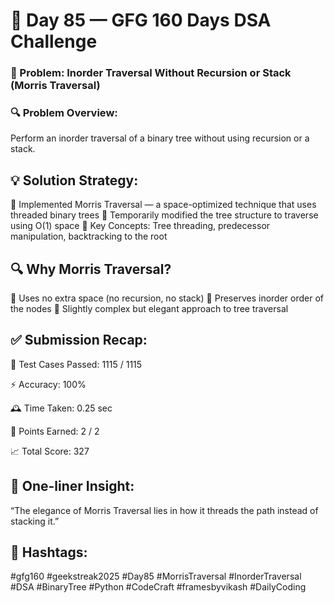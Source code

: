 # 🌿 Day 85 — GFG 160 Days DSA Challenge
### 📘 Problem: Inorder Traversal Without Recursion or Stack (Morris Traversal)
### 🔍 Problem Overview:
Perform an inorder traversal of a binary tree without using recursion or a stack.

## 💡 Solution Strategy:
🔁 Implemented Morris Traversal — a space-optimized technique that uses threaded binary trees
📌 Temporarily modified the tree structure to traverse using O(1) space
🧠 Key Concepts: Tree threading, predecessor manipulation, backtracking to the root

## 🔍 Why Morris Traversal?
🔹 Uses no extra space (no recursion, no stack)
🔹 Preserves inorder order of the nodes
🔹 Slightly complex but elegant approach to tree traversal

## ✅ Submission Recap:
🧪 Test Cases Passed: 1115 / 1115

⚡ Accuracy: 100%

🕰️ Time Taken: 0.25 sec

🏅 Points Earned: 2 / 2

📈 Total Score: 327

## 🧵 One-liner Insight:
“The elegance of Morris Traversal lies in how it threads the path instead of stacking it.”

## 📌 Hashtags:
#gfg160 #geekstreak2025 #Day85
#MorrisTraversal #InorderTraversal
#DSA #BinaryTree #Python
#CodeCraft #framesbyvikash #DailyCoding
